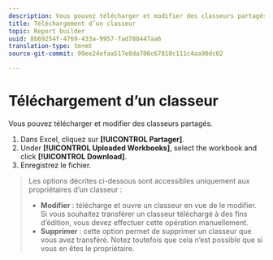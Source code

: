 ```yaml
---
description: Vous pouvez télécharger et modifier des classeurs partagés.
title: Téléchargement d’un classeur
topic: Report builder
uuid: 8b69254f-4769-433a-9957-fad788447aa6
translation-type: tm+mt
source-git-commit: 99ee24efaa517e8da700c67818c111c4aa90dc02

---
```



# Téléchargement d’un classeur

Vous pouvez télécharger et modifier des classeurs partagés.

1. Dans Excel, cliquez sur **[!UICONTROL Partager]**.
1. Under **[!UICONTROL Uploaded Workbooks]**, select the workbook and click **[!UICONTROL Download]**.
1. Enregistrez le fichier.
>Les options décrites ci-dessous sont accessibles uniquement aux propriétaires d’un classeur :
>
>* **Modifier** : télécharge et ouvre un classeur en vue de le modifier. Si vous souhaitez transférer un classeur téléchargé à des fins d’édition, vous devez effectuer cette opération manuellement.
>* **Supprimer** : cette option permet de supprimer un classeur que vous avez transféré. Notez toutefois que cela n’est possible que si vous en êtes le propriétaire.
>


